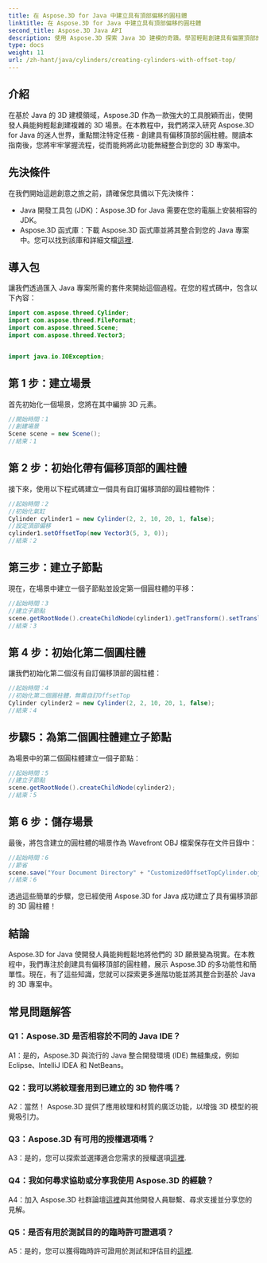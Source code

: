 ```yaml
---
title: 在 Aspose.3D for Java 中建立具有頂部偏移的圓柱體
linktitle: 在 Aspose.3D for Java 中建立具有頂部偏移的圓柱體
second_title: Aspose.3D Java API
description: 使用 Aspose.3D 探索 Java 3D 建模的奇蹟。學習輕鬆創建具有偏置頂部的迷人圓柱體。
type: docs
weight: 11
url: /zh-hant/java/cylinders/creating-cylinders-with-offset-top/
---
```

## 介紹

在基於 Java 的 3D 建模領域，Aspose.3D 作為一款強大的工具脫穎而出，使開發人員能夠輕鬆創建複雜的 3D 場景。在本教程中，我們將深入研究 Aspose.3D for Java 的迷人世界，重點關注特定任務 - 創建具有偏移頂部的圓柱體。閱讀本指南後，您將牢牢掌握流程，從而能夠將此功能無縫整合到您的 3D 專案中。

## 先決條件

在我們開始這趟創意之旅之前，請確保您具備以下先決條件：

- Java 開發工具包 (JDK)：Aspose.3D for Java 需要在您的電腦上安裝相容的 JDK。
-  Aspose.3D 函式庫：下載 Aspose.3D 函式庫並將其整合到您的 Java 專案中。您可以找到該庫和詳細文檔[這裡](https://releases.aspose.com/3d/java/).

## 導入包

讓我們透過匯入 Java 專案所需的套件來開始這個過程。在您的程式碼中，包含以下內容：

```java
import com.aspose.threed.Cylinder;
import com.aspose.threed.FileFormat;
import com.aspose.threed.Scene;
import com.aspose.threed.Vector3;


import java.io.IOException;
```

## 第 1 步：建立場景

首先初始化一個場景，您將在其中編排 3D 元素。

```java
//開始時間：1
//創建場景
Scene scene = new Scene();
//結束：1
```

## 第 2 步：初始化帶有偏移頂部的圓柱體

接下來，使用以下程式碼建立一個具有自訂偏移頂部的圓柱體物件：

```java
//起始時間：2
//初始化氣缸
Cylinder cylinder1 = new Cylinder(2, 2, 10, 20, 1, false);
//設定頂部偏移
cylinder1.setOffsetTop(new Vector3(5, 3, 0));
//結束：2
```

## 第三步：建立子節點

現在，在場景中建立一個子節點並設定第一個圓柱體的平移：

```java
//起始時間：3
//建立子節點
scene.getRootNode().createChildNode(cylinder1).getTransform().setTranslation(10, 0, 0);
//結束：3
```

## 第 4 步：初始化第二個圓柱體

讓我們初始化第二個沒有自訂偏移頂部的圓柱體：

```java
//起始時間：4
//初始化第二個圓柱體，無需自訂OffsetTop
Cylinder cylinder2 = new Cylinder(2, 2, 10, 20, 1, false);
//結束：4
```

## 步驟5：為第二個圓柱體建立子節點

為場景中的第二個圓柱體建立一個子節點：

```java
//起始時間：5
//建立子節點
scene.getRootNode().createChildNode(cylinder2);
//結束：5
```

## 第 6 步：儲存場景

最後，將包含建立的圓柱體的場景作為 Wavefront OBJ 檔案保存在文件目錄中：

```java
//起始時間：6
//節省
scene.save("Your Document Directory" + "CustomizedOffsetTopCylinder.obj", FileFormat.WAVEFRONTOBJ);
//結束：6
```

透過這些簡單的步驟，您已經使用 Aspose.3D for Java 成功建立了具有偏移頂部的 3D 圓柱體！

## 結論

Aspose.3D for Java 使開發人員能夠輕鬆地將他們的 3D 願景變為現實。在本教程中，我們專注於創建具有偏移頂部的圓柱體，展示 Aspose.3D 的多功能性和簡單性。現在，有了這些知識，您就可以探索更多進階功能並將其整合到基於 Java 的 3D 專案中。

## 常見問題解答

### Q1：Aspose.3D 是否相容於不同的 Java IDE？

A1：是的，Aspose.3D 與流行的 Java 整合開發環境 (IDE) 無縫集成，例如 Eclipse、IntelliJ IDEA 和 NetBeans。

### Q2：我可以將紋理套用到已建立的 3D 物件嗎？

A2：當然！ Aspose.3D 提供了應用紋理和材質的廣泛功能，以增強 3D 模型的視覺吸引力。

### Q3：Aspose.3D 有可用的授權選項嗎？

A3：是的，您可以探索並選擇適合您需求的授權選項[這裡](https://purchase.aspose.com/buy).

### Q4：我如何尋求協助或分享我使用 Aspose.3D 的經驗？

 A4：加入 Aspose.3D 社群論壇[這裡](https://forum.aspose.com/c/3d/18)與其他開發人員聯繫、尋求支援並分享您的見解。

### Q5：是否有用於測試目的的臨時許可證選項？

 A5：是的，您可以獲得臨時許可證用於測試和評估目的[這裡](https://purchase.aspose.com/temporary-license/).